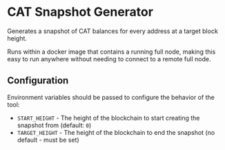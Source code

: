 # CAT Snapshot Generator

Generates a snapshot of CAT balances for every address at a target block height.

Runs within a docker image that contains a running full node, making this easy to run anywhere without needing to connect to a remote full node.

## Configuration

Environment variables should be passed to configure the behavior of the tool:

* `START_HEIGHT` - The height of the blockchain to start creating the snapshot from (default: `0`)
* `TARGET_HEIGHT` - The height of the blockchain to end the snapshot (no default - must be set)

